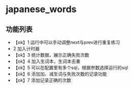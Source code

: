 # japanese_words

## 功能列表

- 【ok】1 运行中可以手动调整next与prev进行重复练习
- 2 加入计时器
- 【ok】3 统计数据，展示正确失败次数
- 【ok】4 加入生词本，生词本去重
- 【ok】5 可以在配置里有多个sql，根据参数选择运行的sql
- 【ok】6 添加加、减生词与失败次数的记录功能
- 【ok】7 添加记录正确的次数
